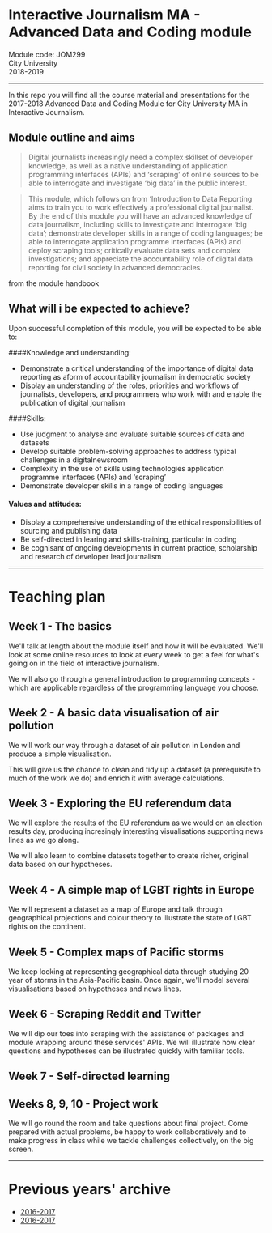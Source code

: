 # Interactive Journalism MA - Advanced Data and Coding module

Module code: JOM299  
City University  
2018-2019

---

In this repo you will find all the course material and presentations for the 2017-2018 Advanced Data and Coding Module for City University MA in Interactive Journalism.

## Module outline and aims

> Digital journalists increasingly need a complex skillset of developer knowledge, as well as a native understanding of application programming interfaces (APIs) and ‘scraping’ of online sources to be able to interrogate and investigate ‘big data’ in the public interest.

> This module, which follows on from ‘Introduction to Data Reporting aims to train you to work effectively a professional digital journalist. By the end of this module you will have an advanced knowledge of data journalism, including skills to investigate and interrogate ‘big data’; demonstrate developer skills in a range of coding languages; be able to interrogate application programme interfaces (APIs) and deploy scraping tools; critically evaluate data sets and complex investigations; and appreciate the accountability role of digital data reporting for civil society in advanced democracies.

from the module handbook

## What will i be expected to achieve?

Upon successful completion of this module, you will be expected to be able to:

####Knowledge and understanding:

* Demonstrate a critical understanding of the importance of digital data reporting as aform of accountability journalism in democratic society
* Display an understanding of the roles, priorities and workflows of journalists, developers, and programmers who work with and enable the publication of digital journalism

####Skills:

* Use judgment to analyse and evaluate suitable sources of data and datasets
* Develop suitable problem-solving approaches to address typical challenges in a digitalnewsroom
* Complexity in the use of skills using technologies application programme interfaces (APIs) and ‘scraping’
* Demonstrate developer skills in a range of coding languages

#### Values and attitudes:

* Display a comprehensive understanding of the ethical responsibilities of sourcing and publishing data
* Be self-directed in learing and skills-training, particular in coding
* Be cognisant of ongoing developments in current practice, scholarship and research of developer lead journalism

---

# Teaching plan

## Week 1 - The basics

We'll talk at length about the module itself and how it will be evaluated. We'll look at some online resources to look at every week to get a feel for what's going on in the field of interactive journalism.

We will also go through a general introduction to programming concepts - which are applicable regardless of the programming language you choose.


## Week 2 - A basic data visualisation of air pollution

We will work our way through a dataset of air pollution in London and produce a simple visualisation.

This will give us the chance to clean and tidy up a dataset (a prerequisite to much of the work we do) and enrich it with average calculations.


## Week 3 - Exploring the EU referendum data

We will explore the results of the EU referendum as we would on an election results day, producing incresingly interesting visualisations supporting news lines as we go along.

We will also learn to combine datasets together to create richer, original data based on our hypotheses.


## Week 4 - A simple map of LGBT rights in Europe

We will represent a dataset as a map of Europe and talk through geographical projections and colour theory to illustrate the state of LGBT rights on the continent.


## Week 5 - Complex maps of Pacific storms

We keep looking at representing geographical data through studying 20 year of storms in the Asia-Pacific basin. Once again, we'll model several visualisations based on hypotheses and news lines.


## Week 6 - Scraping Reddit and Twitter

We will dip our toes into scraping with the assistance of packages and module wrapping around these services' APIs. We will illustrate how clear questions and hypotheses can be illustrated quickly with familiar tools.


## Week 7 - Self-directed learning


## Weeks 8, 9, 10 - Project work

We will go round the room and take questions about final project. Come prepared with actual problems, be happy to work collaboratively and to make progress in class while we tackle challenges collectively, on the big screen.

---

# Previous years' archive

* [2016-2017](https://github.com/basilesimon/interactive-journalism-module/releases/tag/v1.0)
* [2016-2017](https://github.com/basilesimon/interactive-journalism-module/releases/tag/v2.0)
